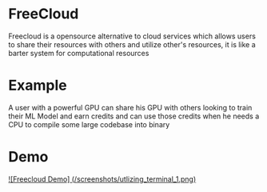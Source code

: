 # FreeCloud
Freecloud is a opensource alternative to cloud services which allows users to share their resources with others and utilize other's resources, it is like a barter system for computational resources

# Example
A user with a powerful GPU can share his GPU with others looking to train their ML Model and earn credits and can use those credits when he needs a CPU to compile some large codebase into binary

# Demo
[![Freecloud Demo] (/screenshots/utlizing_terminal_1.png)](https://youtu.be/aukB_ukh03s)